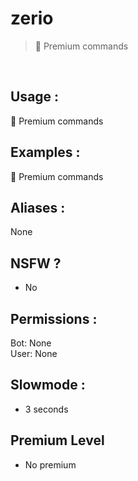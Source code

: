 # zerio

> 👑 Premium commands

<br>

## Usage :

👑 Premium commands

## Examples :

👑 Premium commands

## Aliases :

None

## NSFW ?

- No

## Permissions :

Bot: None
<br>
User: None

## Slowmode :

- 3 seconds

## Premium Level

- No premium